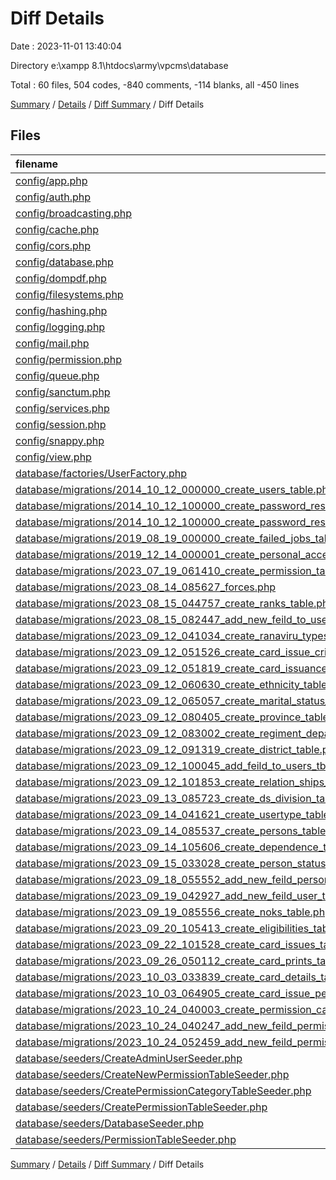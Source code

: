 # Diff Details

Date : 2023-11-01 13:40:04

Directory e:\\xampp 8.1\\htdocs\\army\\vpcms\\database

Total : 60 files,  504 codes, -840 comments, -114 blanks, all -450 lines

[Summary](results.md) / [Details](details.md) / [Diff Summary](diff.md) / Diff Details

## Files
| filename | language | code | comment | blank | total |
| :--- | :--- | ---: | ---: | ---: | ---: |
| [config/app.php](/config/app.php) | PHP | -29 | -131 | -32 | -192 |
| [config/auth.php](/config/auth.php) | PHP | -28 | -74 | -14 | -116 |
| [config/broadcasting.php](/config/broadcasting.php) | PHP | -36 | -23 | -13 | -72 |
| [config/cache.php](/config/cache.php) | PHP | -59 | -34 | -19 | -112 |
| [config/cors.php](/config/cors.php) | PHP | -3 | -29 | -3 | -35 |
| [config/database.php](/config/database.php) | PHP | -83 | -47 | -22 | -152 |
| [config/dompdf.php](/config/dompdf.php) | PHP | -30 | -229 | -26 | -285 |
| [config/filesystems.php](/config/filesystems.php) | PHP | -32 | -32 | -13 | -77 |
| [config/hashing.php](/config/hashing.php) | PHP | -12 | -32 | -9 | -53 |
| [config/logging.php](/config/logging.php) | PHP | -79 | -34 | -19 | -132 |
| [config/mail.php](/config/mail.php) | PHP | -54 | -53 | -19 | -126 |
| [config/permission.php](/config/permission.php) | PHP | -30 | -91 | -41 | -162 |
| [config/queue.php](/config/queue.php) | PHP | -51 | -42 | -17 | -110 |
| [config/sanctum.php](/config/sanctum.php) | PHP | -15 | -41 | -12 | -68 |
| [config/services.php](/config/services.php) | PHP | -17 | -11 | -7 | -35 |
| [config/session.php](/config/session.php) | PHP | -22 | -147 | -33 | -202 |
| [config/snappy.php](/config/snappy.php) | PHP | -17 | -30 | -6 | -53 |
| [config/view.php](/config/view.php) | PHP | -10 | -20 | -7 | -37 |
| [database/factories/UserFactory.php](/database/factories/UserFactory.php) | PHP | 23 | 11 | 5 | 39 |
| [database/migrations/2014_10_12_000000_create_users_table.php](/database/migrations/2014_10_12_000000_create_users_table.php) | PHP | 23 | 6 | 4 | 33 |
| [database/migrations/2014_10_12_100000_create_password_reset_tokens_table.php](/database/migrations/2014_10_12_100000_create_password_reset_tokens_table.php) | PHP | 19 | 6 | 4 | 29 |
| [database/migrations/2014_10_12_100000_create_password_resets_table.php](/database/migrations/2014_10_12_100000_create_password_resets_table.php) | PHP | 19 | 10 | 4 | 33 |
| [database/migrations/2019_08_19_000000_create_failed_jobs_table.php](/database/migrations/2019_08_19_000000_create_failed_jobs_table.php) | PHP | 23 | 6 | 4 | 33 |
| [database/migrations/2019_12_14_000001_create_personal_access_tokens_table.php](/database/migrations/2019_12_14_000001_create_personal_access_tokens_table.php) | PHP | 24 | 6 | 4 | 34 |
| [database/migrations/2023_07_19_061410_create_permission_tables.php](/database/migrations/2023_07_19_061410_create_permission_tables.php) | PHP | 108 | 10 | 24 | 142 |
| [database/migrations/2023_08_14_085627_forces.php](/database/migrations/2023_08_14_085627_forces.php) | PHP | 20 | 6 | 4 | 30 |
| [database/migrations/2023_08_15_044757_create_ranks_table.php](/database/migrations/2023_08_15_044757_create_ranks_table.php) | PHP | 23 | 6 | 4 | 33 |
| [database/migrations/2023_08_15_082447_add_new_feild_to_users_tbl.php](/database/migrations/2023_08_15_082447_add_new_feild_to_users_tbl.php) | PHP | 27 | 6 | 4 | 37 |
| [database/migrations/2023_09_12_041034_create_ranaviru_types_table.php](/database/migrations/2023_09_12_041034_create_ranaviru_types_table.php) | PHP | 20 | 6 | 4 | 30 |
| [database/migrations/2023_09_12_051526_create_card_issue_criterias_table.php](/database/migrations/2023_09_12_051526_create_card_issue_criterias_table.php) | PHP | 20 | 6 | 4 | 30 |
| [database/migrations/2023_09_12_051819_create_card_issuance_status_table.php](/database/migrations/2023_09_12_051819_create_card_issuance_status_table.php) | PHP | 20 | 6 | 4 | 30 |
| [database/migrations/2023_09_12_060630_create_ethnicity_table.php](/database/migrations/2023_09_12_060630_create_ethnicity_table.php) | PHP | 20 | 6 | 4 | 30 |
| [database/migrations/2023_09_12_065057_create_marital_status_table.php](/database/migrations/2023_09_12_065057_create_marital_status_table.php) | PHP | 20 | 6 | 4 | 30 |
| [database/migrations/2023_09_12_080405_create_province_table.php](/database/migrations/2023_09_12_080405_create_province_table.php) | PHP | 20 | 6 | 4 | 30 |
| [database/migrations/2023_09_12_083002_create_regiment_departments_table.php](/database/migrations/2023_09_12_083002_create_regiment_departments_table.php) | PHP | 22 | 6 | 4 | 32 |
| [database/migrations/2023_09_12_091319_create_district_table.php](/database/migrations/2023_09_12_091319_create_district_table.php) | PHP | 22 | 6 | 4 | 32 |
| [database/migrations/2023_09_12_100045_add_feild_to_users_tbl.php](/database/migrations/2023_09_12_100045_add_feild_to_users_tbl.php) | PHP | 20 | 6 | 4 | 30 |
| [database/migrations/2023_09_12_101853_create_relation_ships_table.php](/database/migrations/2023_09_12_101853_create_relation_ships_table.php) | PHP | 20 | 6 | 4 | 30 |
| [database/migrations/2023_09_13_085723_create_ds_division_table.php](/database/migrations/2023_09_13_085723_create_ds_division_table.php) | PHP | 22 | 6 | 4 | 32 |
| [database/migrations/2023_09_14_041621_create_usertype_table.php](/database/migrations/2023_09_14_041621_create_usertype_table.php) | PHP | 20 | 6 | 4 | 30 |
| [database/migrations/2023_09_14_085537_create_persons_table.php](/database/migrations/2023_09_14_085537_create_persons_table.php) | PHP | 51 | 9 | 4 | 64 |
| [database/migrations/2023_09_14_105606_create_dependence_table.php](/database/migrations/2023_09_14_105606_create_dependence_table.php) | PHP | 38 | 6 | 4 | 48 |
| [database/migrations/2023_09_15_033028_create_person_statuses_table.php](/database/migrations/2023_09_15_033028_create_person_statuses_table.php) | PHP | 24 | 6 | 4 | 34 |
| [database/migrations/2023_09_18_055552_add_new_feild_person.php](/database/migrations/2023_09_18_055552_add_new_feild_person.php) | PHP | 22 | 6 | 4 | 32 |
| [database/migrations/2023_09_19_042927_add_new_feild_user_tbl.php](/database/migrations/2023_09_19_042927_add_new_feild_user_tbl.php) | PHP | 20 | 6 | 4 | 30 |
| [database/migrations/2023_09_19_085556_create_noks_table.php](/database/migrations/2023_09_19_085556_create_noks_table.php) | PHP | 37 | 6 | 4 | 47 |
| [database/migrations/2023_09_20_105413_create_eligibilities_table.php](/database/migrations/2023_09_20_105413_create_eligibilities_table.php) | PHP | 23 | 6 | 4 | 33 |
| [database/migrations/2023_09_22_101528_create_card_issues_table.php](/database/migrations/2023_09_22_101528_create_card_issues_table.php) | PHP | 24 | 6 | 4 | 34 |
| [database/migrations/2023_09_26_050112_create_card_prints_table.php](/database/migrations/2023_09_26_050112_create_card_prints_table.php) | PHP | 23 | 6 | 4 | 33 |
| [database/migrations/2023_10_03_033839_create_card_details_table.php](/database/migrations/2023_10_03_033839_create_card_details_table.php) | PHP | 22 | 6 | 4 | 32 |
| [database/migrations/2023_10_03_064905_create_card_issue_people_table.php](/database/migrations/2023_10_03_064905_create_card_issue_people_table.php) | PHP | 24 | 6 | 4 | 34 |
| [database/migrations/2023_10_24_040003_create_permission_categories_table.php](/database/migrations/2023_10_24_040003_create_permission_categories_table.php) | PHP | 20 | 6 | 4 | 30 |
| [database/migrations/2023_10_24_040247_add_new_feild_permissions_tbl.php](/database/migrations/2023_10_24_040247_add_new_feild_permissions_tbl.php) | PHP | 22 | 6 | 4 | 32 |
| [database/migrations/2023_10_24_052459_add_new_feild_permissions_tbl.php](/database/migrations/2023_10_24_052459_add_new_feild_permissions_tbl.php) | PHP | 19 | 6 | 4 | 29 |
| [database/seeders/CreateAdminUserSeeder.php](/database/seeders/CreateAdminUserSeeder.php) | PHP | 22 | 5 | 8 | 35 |
| [database/seeders/CreateNewPermissionTableSeeder.php](/database/seeders/CreateNewPermissionTableSeeder.php) | PHP | 21 | 3 | 5 | 29 |
| [database/seeders/CreatePermissionCategoryTableSeeder.php](/database/seeders/CreatePermissionCategoryTableSeeder.php) | PHP | 20 | 3 | 5 | 28 |
| [database/seeders/CreatePermissionTableSeeder.php](/database/seeders/CreatePermissionTableSeeder.php) | PHP | 92 | 3 | 5 | 100 |
| [database/seeders/DatabaseSeeder.php](/database/seeders/DatabaseSeeder.php) | PHP | 9 | 9 | 5 | 23 |
| [database/seeders/PermissionTableSeeder.php](/database/seeders/PermissionTableSeeder.php) | PHP | 23 | 5 | 5 | 33 |

[Summary](results.md) / [Details](details.md) / [Diff Summary](diff.md) / Diff Details